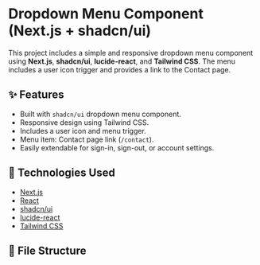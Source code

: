 # Dropdown Menu Component (Next.js + shadcn/ui)

This project includes a simple and responsive dropdown menu component using **Next.js**, **shadcn/ui**, **lucide-react**, and **Tailwind CSS**. The menu includes a user icon trigger and provides a link to the Contact page.

## ✨ Features

- Built with `shadcn/ui` dropdown menu component.
- Responsive design using Tailwind CSS.
- Includes a user icon and menu trigger.
- Menu item: Contact page link (`/contact`).
- Easily extendable for sign-in, sign-out, or account settings.

## 🧩 Technologies Used

- [Next.js](https://nextjs.org/)
- [React](https://reactjs.org/)
- [shadcn/ui](https://ui.shadcn.com/)
- [lucide-react](https://lucide.dev/)
- [Tailwind CSS](https://tailwindcss.com/)

## 📁 File Structure

